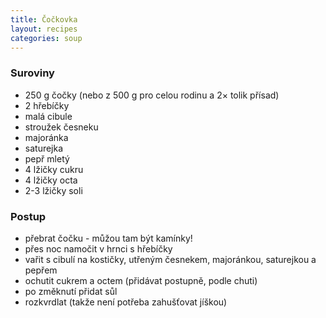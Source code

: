 ```yaml
---
title: Čočkovka
layout: recipes
categories: soup
---
```


### Suroviny
- 250 g čočky (nebo z 500 g pro celou rodinu a 2× tolik přísad)
- 2 hřebíčky
- malá cibule
- stroužek česneku
- majoránka
- saturejka
- pepř mletý
- 4 lžičky cukru
- 4 lžičky octa
- 2-3 lžičky soli

### Postup
- přebrat čočku - můžou tam být kamínky!
- přes noc namočit v hrnci s hřebíčky
- vařit s cibulí na kostičky, utřeným česnekem, majoránkou, saturejkou a pepřem
- ochutit cukrem a octem (přidávat postupně, podle chuti)
- po změknutí přidat sůl
- rozkvrdlat (takže není potřeba zahušťovat jíškou)
